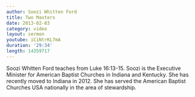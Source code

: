 ```yaml
--- 
author: Soozi Whitten Ford 
title: Two Masters 
date: 2013-02-03 
category: video
layout: sermon
youtube: iCiNtrKL7mA
duration: '29:34'
length: 14359717
---
```


Soozi Whitten Ford teaches from Luke 16:13-15. Soozi is the Executive Minister for American Baptist Churches in Indiana and Kentucky. She has recently moved to Indiana in 2012. She has served the American Baptist Churches USA nationally in the area of stewardship.